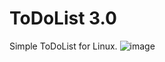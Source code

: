 # ToDoList 3.0
Simple ToDoList for Linux.
![image](https://user-images.githubusercontent.com/52569279/138282417-8001fadf-3f01-4e6c-9025-54a65de7126a.png)
